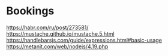 # Bookings

https://habr.com/ru/post/273581/
https://mustache.github.io/mustache.5.html
https://handlebarsjs.com/guide/expressions.html#basic-usage
https://metanit.com/web/nodejs/4.19.php